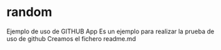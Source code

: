 # random
Ejemplo de uso de GITHUB App
Es un ejemplo para realizar la prueba
de uso de github 
Creamos el fichero readme.md

